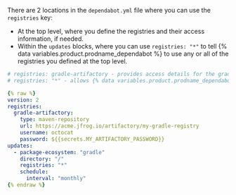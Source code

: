 There are 2 locations in the `dependabot.yml` file where you can use the `registries` key:

* At the top level, where you define the registries and their access information, if needed.
* Within the `updates` blocks, where you can use `registries: "*"` to tell {% data variables.product.prodname_dependabot %} to use any or all of the registries you defined at the top level.

```yaml
# registries: gradle-artifactory - provides access details for the gradle-artifactory registry
# registries: "*" - allows {% data variables.product.prodname_dependabot %} to use all the defined registries specified at the top level

{% raw %}
version: 2
registries:
  gradle-artifactory:
    type: maven-repository
    url: https://acme.jfrog.io/artifactory/my-gradle-registry
    username: octocat
    password: ${{secrets.MY_ARTIFACTORY_PASSWORD}}
updates:
  - package-ecosystem: "gradle"
    directory: "/"
    registries: "*"
    schedule:
      interval: "monthly"
{% endraw %}
```
